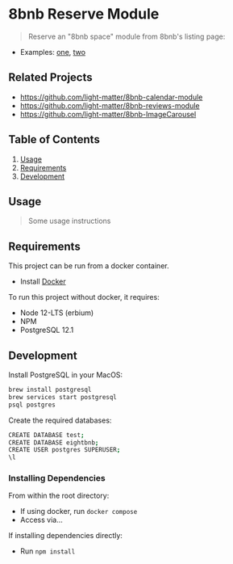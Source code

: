 # 8bnb Reserve Module

> Reserve an "8bnb space" module from 8bnb's listing page:
  - Examples: [one](https://www.airbnb.com/rooms/22193741), [two](https://www.airbnb.com/rooms/18506534)

## Related Projects
  - https://github.com/light-matter/8bnb-calendar-module
  - https://github.com/light-matter/8bnb-reviews-module
  - https://github.com/light-matter/8bnb-ImageCarousel

## Table of Contents
1. [Usage](#Usage)
2. [Requirements](#requirements)
3. [Development](#development)

## Usage
> Some usage instructions

## Requirements
This project can be run from a docker container.
- Install [Docker](docker.com)

To run this project without docker, it requires:
- Node 12-LTS (erbium)
- NPM
- PostgreSQL 12.1

## Development
Install PostgreSQL in your MacOS:
```sh
brew install postgresql
brew services start postgresql
psql postgres
```

Create the required databases:
```sh
CREATE DATABASE test;
CREATE DATABASE eightbnb;
CREATE USER postgres SUPERUSER;
\l
```

### Installing Dependencies
From within the root directory:
- If using docker, run `docker compose`
- Access via...

If installing dependencies directly:
- Run `npm install`


